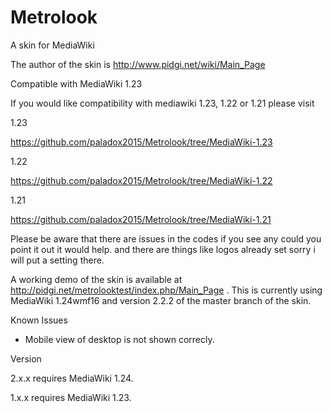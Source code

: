 Metrolook
=========

A skin for MediaWiki

The author of the skin is http://www.pidgi.net/wiki/Main_Page


Compatible with MediaWiki 1.23

If you would like compatibility with mediawiki 1.23, 1.22 or 1.21 please visit 

1.23

https://github.com/paladox2015/Metrolook/tree/MediaWiki-1.23

1.22

https://github.com/paladox2015/Metrolook/tree/MediaWiki-1.22

1.21

https://github.com/paladox2015/Metrolook/tree/MediaWiki-1.21

Please be aware that there are issues in the codes if you see any could you point it out it would help. and there are things like logos already set sorry i will put a setting there.

A working demo of the skin is available at http://pidgi.net/metrolooktest/index.php/Main_Page . This is currently using MediaWiki 1.24wmf16 and version 2.2.2 of the master branch of the skin.


Known Issues

* Mobile view of desktop is not shown correcly.


Version

2.x.x requires MediaWiki 1.24.

1.x.x requires MediaWiki 1.23.
